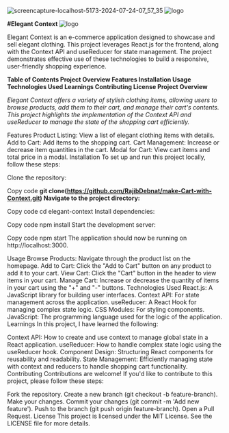 ![screencapture-localhost-5173-2024-07-24-07_57_35](https://github.com/user-attachments/assets/88fd28a0-ea0a-49b6-a58d-a4af36bed3f1)
![logo](https://github.com/user-attachments/assets/ac022ba3-b667-42f8-be77-8cf4162525d2)

**#Elegant Context**
![logo](https://github.com/user-attachments/assets/3e15c67b-cf9f-4efa-b108-b18ca16bfb72)

Elegant Context is an e-commerce application designed to showcase and sell elegant clothing. This project leverages React.js for the frontend, along with the Context API and useReducer for state management. The project demonstrates effective use of these technologies to build a responsive, user-friendly shopping experience.

**Table of Contents
Project Overview
Features
Installation
Usage
Technologies Used
Learnings
Contributing
License
Project Overview**

_Elegant Context offers a variety of stylish clothing items, allowing users to browse products, add them to their cart, and manage their cart's contents. This project highlights the implementation of the Context API and useReducer to manage the state of the shopping cart efficiently._

Features
Product Listing: View a list of elegant clothing items with details.
Add to Cart: Add items to the shopping cart.
Cart Management: Increase or decrease item quantities in the cart.
Modal for Cart: View cart items and total price in a modal.
Installation
To set up and run this project locally, follow these steps:

Clone the repository:


Copy code
**git clone(https://github.com/RajibDebnat/make-Cart-with-Context.git)
Navigate to the project directory:**


Copy code
cd elegant-context
Install dependencies:


Copy code
npm install
Start the development server:



Copy code
npm start
The application should now be running on http://localhost:3000.

Usage
Browse Products: Navigate through the product list on the homepage.
Add to Cart: Click the "Add to Cart" button on any product to add it to your cart.
View Cart: Click the "Cart" button in the header to view items in your cart.
Manage Cart: Increase or decrease the quantity of items in your cart using the "+" and "-" buttons.
Technologies Used
React.js: A JavaScript library for building user interfaces.
Context API: For state management across the application.
useReducer: A React Hook for managing complex state logic.
CSS Modules: For styling components.
JavaScript: The programming language used for the logic of the application.
Learnings
In this project, I have learned the following:

Context API: How to create and use context to manage global state in a React application.
useReducer: How to handle complex state logic using the useReducer hook.
Component Design: Structuring React components for reusability and readability.
State Management: Efficiently managing state with context and reducers to handle shopping cart functionality.
Contributing
Contributions are welcome! If you'd like to contribute to this project, please follow these steps:

Fork the repository.
Create a new branch (git checkout -b feature-branch).
Make your changes.
Commit your changes (git commit -m 'Add new feature').
Push to the branch (git push origin feature-branch).
Open a Pull Request.
License
This project is licensed under the MIT License. See the LICENSE file for more details.
